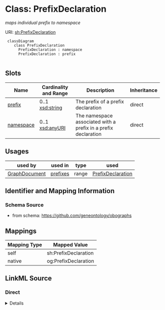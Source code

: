# Class: PrefixDeclaration
_maps individual prefix to namespace_




URI: [sh:PrefixDeclaration](https://w3id.org/shacl/PrefixDeclaration)


```{mermaid}
 classDiagram
    class PrefixDeclaration
      PrefixDeclaration : namespace
      PrefixDeclaration : prefix
      
```



<!-- no inheritance hierarchy -->


## Slots

| Name | Cardinality and Range | Description | Inheritance |
| ---  | --- | --- | --- |
| [prefix](prefix.md) | 0..1 <br/> [xsd:string](http://www.w3.org/2001/XMLSchema#string) | The prefix of a prefix declaration | direct |
| [namespace](namespace.md) | 0..1 <br/> [xsd:anyURI](http://www.w3.org/2001/XMLSchema#anyURI) | The namespace associated with a prefix in a prefix declaration | direct |



## Usages

| used by | used in | type | used |
| ---  | --- | --- | --- |
| [GraphDocument](GraphDocument.md) | [prefixes](prefixes.md) | range | [PrefixDeclaration](PrefixDeclaration.md) |






## Identifier and Mapping Information







### Schema Source


* from schema: https://github.com/geneontology/obographs





## Mappings

| Mapping Type | Mapped Value |
| ---  | ---  |
| self | sh:PrefixDeclaration |
| native | og:PrefixDeclaration |


## LinkML Source

<!-- TODO: investigate https://stackoverflow.com/questions/37606292/how-to-create-tabbed-code-blocks-in-mkdocs-or-sphinx -->

### Direct

<details>
```yaml
name: PrefixDeclaration
description: maps individual prefix to namespace
from_schema: https://github.com/geneontology/obographs
rank: 1000
attributes:
  prefix:
    name: prefix
    description: The prefix of a prefix declaration.
    from_schema: https://github.com/geneontology/obographs
    rank: 1000
    slot_uri: sh:prefix
    range: string
  namespace:
    name: namespace
    description: The namespace associated with a prefix in a prefix declaration.
    from_schema: https://github.com/geneontology/obographs
    rank: 1000
    slot_uri: sh:namespace
    range: uri
class_uri: sh:PrefixDeclaration

```
</details>

### Induced

<details>
```yaml
name: PrefixDeclaration
description: maps individual prefix to namespace
from_schema: https://github.com/geneontology/obographs
rank: 1000
attributes:
  prefix:
    name: prefix
    description: The prefix of a prefix declaration.
    from_schema: https://github.com/geneontology/obographs
    rank: 1000
    slot_uri: sh:prefix
    alias: prefix
    owner: PrefixDeclaration
    domain_of:
    - PrefixDeclaration
    range: string
  namespace:
    name: namespace
    description: The namespace associated with a prefix in a prefix declaration.
    from_schema: https://github.com/geneontology/obographs
    rank: 1000
    slot_uri: sh:namespace
    alias: namespace
    owner: PrefixDeclaration
    domain_of:
    - PrefixDeclaration
    range: uri
class_uri: sh:PrefixDeclaration

```
</details>